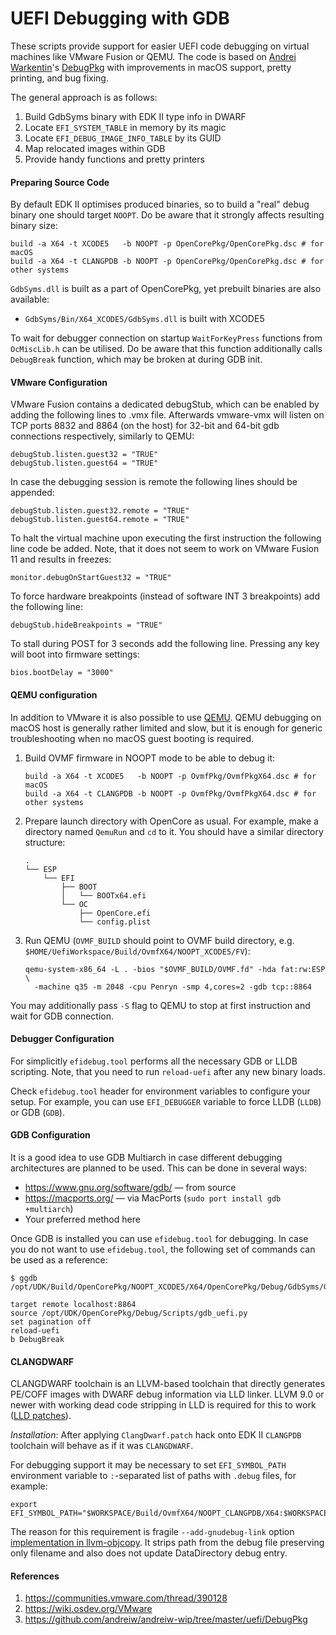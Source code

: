 UEFI Debugging with GDB
=======================

These scripts provide support for easier UEFI code debugging on virtual machines like VMware Fusion
or QEMU. The code is based on [Andrei Warkentin](https://github.com/andreiw)'s
[DebugPkg](https://github.com/andreiw/andreiw-wip/tree/master/uefi/DebugPkg) with improvements
in macOS support, pretty printing, and bug fixing.

The general approach is as follows:

1. Build GdbSyms binary with EDK II type info in DWARF
1. Locate `EFI_SYSTEM_TABLE` in memory by its magic
1. Locate `EFI_DEBUG_IMAGE_INFO_TABLE` by its GUID
1. Map relocated images within GDB
1. Provide handy functions and pretty printers

#### Preparing Source Code

By default EDK II optimises produced binaries, so to build a "real" debug binary one should target
`NOOPT`. Do be aware that it strongly affects resulting binary size:

```
build -a X64 -t XCODE5   -b NOOPT -p OpenCorePkg/OpenCorePkg.dsc # for macOS
build -a X64 -t CLANGPDB -b NOOPT -p OpenCorePkg/OpenCorePkg.dsc # for other systems
```

`GdbSyms.dll` is built as a part of OpenCorePkg, yet prebuilt binaries are also available:

- `GdbSyms/Bin/X64_XCODE5/GdbSyms.dll` is built with XCODE5

To wait for debugger connection on startup `WaitForKeyPress` functions from `OcMiscLib.h` can be
utilised. Do be aware that this function additionally calls `DebugBreak` function, which may
be broken at during GDB init.

#### VMware Configuration

VMware Fusion contains a dedicated debugStub, which can be enabled by adding the following
lines to .vmx file. Afterwards vmware-vmx will listen on TCP ports 8832 and 8864 (on the host)
for 32-bit and 64-bit gdb connections respectively, similarly to QEMU:
```
debugStub.listen.guest32 = "TRUE"
debugStub.listen.guest64 = "TRUE"
```

In case the debugging session is remote the following lines should be appended:
```
debugStub.listen.guest32.remote = "TRUE"
debugStub.listen.guest64.remote = "TRUE"
```

To halt the virtual machine upon executing the first instruction the following line code be added.
Note, that it does not seem to work on VMware Fusion 11 and results in freezes:
```
monitor.debugOnStartGuest32 = "TRUE"
```

To force hardware breakpoints (instead of software INT 3 breakpoints) add the following line:
```
debugStub.hideBreakpoints = "TRUE"
```

To stall during POST for 3 seconds add the following line. Pressing any key will boot into firmware
settings:
```
bios.bootDelay = "3000"
```

#### QEMU configuration

In addition to VMware it is also possible to use [QEMU](https://www.qemu.org). QEMU debugging
on macOS host is generally rather limited and slow, but it is enough for generic troubleshooting
when no macOS guest booting is required.

1. Build OVMF firmware in NOOPT mode to be able to debug it:

    ```
    build -a X64 -t XCODE5   -b NOOPT -p OvmfPkg/OvmfPkgX64.dsc # for macOS
    build -a X64 -t CLANGPDB -b NOOPT -p OvmfPkg/OvmfPkgX64.dsc # for other systems
    ```

2. Prepare launch directory with OpenCore as usual. For example, make a directory named
    `QemuRun` and `cd` to it. You should have a similar directory structure:

    ```
    .
    └── ESP
        └── EFI
            ├── BOOT
            │   └── BOOTx64.efi
            └── OC
                ├── OpenCore.efi
                └── config.plist
    ```

3. Run QEMU (`OVMF_BUILD` should point to OVMF build directory, e.g.
    `$HOME/UefiWorkspace/Build/OvmfX64/NOOPT_XCODE5/FV`):

    ```
    qemu-system-x86_64 -L . -bios "$OVMF_BUILD/OVMF.fd" -hda fat:rw:ESP \
      -machine q35 -m 2048 -cpu Penryn -smp 4,cores=2 -gdb tcp::8864
    ```

You may additionally pass `-S` flag to QEMU to stop at first instruction
and wait for GDB connection.

#### Debugger Configuration

For simplicitly `efidebug.tool` performs all the necessary GDB or LLDB scripting.
Note, that you need to run `reload-uefi` after any new binary loads.

Check `efidebug.tool` header for environment variables to configure your setup.
For example, you can use `EFI_DEBUGGER` variable to force LLDB (`LLDB`) or GDB (`GDB`).

#### GDB Configuration

It is a good idea to use GDB Multiarch in case different debugging architectures are planned to be
used. This can be done in several ways:

- https://www.gnu.org/software/gdb/ — from source
- https://macports.org/ — via MacPorts (`sudo port install gdb +multiarch`)
- Your preferred method here

Once GDB is installed you can use `efidebug.tool` for debugging. In case you do not
want to use `efidebug.tool`, the following set of commands can be used as a reference:

```
$ ggdb /opt/UDK/Build/OpenCorePkg/NOOPT_XCODE5/X64/OpenCorePkg/Debug/GdbSyms/GdbSyms/DEBUG/GdbSyms.dll.dSYM/Contents/Resources/DWARF/GdbSyms.dll

target remote localhost:8864
source /opt/UDK/OpenCorePkg/Debug/Scripts/gdb_uefi.py
set pagination off
reload-uefi
b DebugBreak
```

#### CLANGDWARF

CLANGDWARF toolchain is an LLVM-based toolchain that directly generates
PE/COFF images with DWARF debug information via LLD linker. LLVM 9.0 or
newer with working dead code stripping in LLD is required for this to work
([LLD patches](https://bugs.llvm.org/show_bug.cgi?id=45273)).

*Installation*: After applying `ClangDwarf.patch` hack onto EDK II `CLANGPDB`
toolchain will behave as if it was `CLANGDWARF`.

For debugging support it may be necessary to set `EFI_SYMBOL_PATH`
environment variable to `:`-separated list of paths with `.debug` files,
for example:

```
export EFI_SYMBOL_PATH="$WORKSPACE/Build/OvmfX64/NOOPT_CLANGPDB/X64:$WORKSPACE/Build/OpenCorePkg/NOOPT_CLANGPDB/X64"
```

The reason for this requirement is fragile `--add-gnudebug-link` option
[implementation in llvm-objcopy](https://bugs.llvm.org/show_bug.cgi?id=45277).
It strips path from the debug file preserving only filename and also does not
update DataDirectory debug entry.

#### References

1. https://communities.vmware.com/thread/390128
1. https://wiki.osdev.org/VMware
1. https://github.com/andreiw/andreiw-wip/tree/master/uefi/DebugPkg

